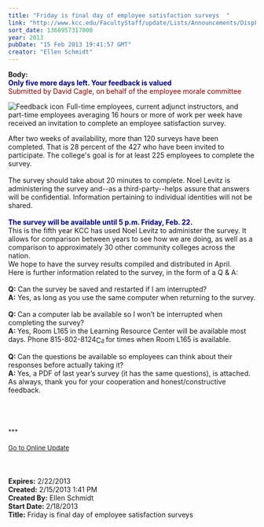 ```yaml
---
title: "Friday is final day of employee satisfaction surveys  "
link: "http://www.kcc.edu/FacultyStaff/update/Lists/Announcements/DispForm.aspx?ID=996"
sort_date: 1360957317000
year: 2013
pubDate: "15 Feb 2013 19:41:57 GMT"
creator: "Ellen Schmidt"
---
```


<div><b>Body:</b> <div class="ExternalClass04DBDA11E3D24D3DAE9AABD7B4B74C74">
<div><font color="#000080"><strong>Only five more days left. Your feedback is valued<br /></strong></font></div>
<div><font color="#800000">Submitted by David Cagle, on behalf of the employee morale committee<br /></font></div>
<div>
<div style="float:left;margin-right:6px"><img alt="Feedback icon" src="/FacultyStaff/update/PublishingImages/feedback1.gif" /></div>
<p>Full-time employees, current adjunct instructors, and part-time employees averaging 16 hours or more of work per week have received an invitation to complete an employee satisfaction survey. <br /></p></div>
<div>After two weeks of availability, more than 120 surveys have been completed. That is 28 percent of the 427 who have been invited to participate. The college's goal is for at least 225 employees to complete the survey.</div>
<div><br />The survey should take about 20 minutes to complete. Noel Levitz is administering the survey and--as a third-party--helps assure that answers will be confidential. Information pertaining to individual identities will not be shared.</div>
<div><br /><strong><font color="#000080">The survey will be available until 5 p.m. Friday, Feb. 22.<br /></font></strong></div>
<div>This is the fifth year KCC has used Noel Levitz to administer the survey. It allows for comparison between years to see how we are doing, as well as a comparison to approximately 30 other community colleges across the nation. <br /></div>
<div>We hope to have the survey results compiled and distributed in April.<br /></div>
<div>Here is further information related to the survey, in the form of a Q &amp; A:</div>
<div><br /><strong>Q:</strong> Can the survey be saved and restarted if I am interrupted? <br /><strong>A:</strong> Yes, as long as you use the same computer when returning to the survey.</div>
<div><br /><strong>Q: </strong>Can a computer lab be available so I won’t be interrupted when completing the survey? <br /><strong>A: </strong>Yes, Room L165 in the Learning Resource Center will be available most days. Phone <span style="white-space:nowrap" class="baec5a81-e4d6-4674-97f3-e9220f0136c1">815-802-8124<a style="border-bottom:medium none;position:static !important;border-left:medium none;margin:0px;width:16px;bottom:0px;display:inline;white-space:nowrap;float:none;height:16px;vertical-align:middle;overflow:hidden;border-top:medium none;top:0px;cursor:hand;right:0px;border-right:medium none;left:0px" title="Call: 815-802-8124" href="/FacultyStaff/update/Lists/Announcements/EditForm.aspx?ID=996&amp;Source=/_layouts/sitemanager.aspx?FilterOnly%3D1%26SmtContext%3DSPList%3a7e45450e-520d-4ad3-81dd-a79ebcc75df4?SPWeb%3a6dd7d01a-f4b3-47f9-8d35-b60692caa2f7%3a%26SmtContextExpanded%3DTrue%26Filter%3D1%26pgsz%3D100%26vrmode%3DFalse%26lvn%3DKCC%20Announcements#"><img style="border-bottom:medium none;position:static !important;border-left:medium none;margin:0px;width:16px;bottom:0px;display:inline;white-space:nowrap;float:none;height:16px;vertical-align:middle;overflow:hidden;border-top:medium none;top:0px;cursor:hand;right:0px;border-right:medium none;left:0px" title="Call: 815-802-8124" /></a></span> for times when Room L165 is available.</div>
<div><br /><strong>Q: </strong>Can the questions be available so employees can think about their responses before actually taking it? <br /><strong>A: </strong>Yes, a PDF of last year’s survey (it has the same questions), is attached.  <br /></div>
<div>As always, thank you for your cooperation and honest/constructive feedback.</div>
<div> </div>
<div> </div>
<div>
<div> </div>
<div> </div>
<div>
<div><font size="2">***</font></div>
<div><font size="2"></font> </div>
<div><font size="2"><a href="/FacultyStaff/update/Pages/dailyupdate.aspx">Go to Online Update</a></font><font size="2"></font></div>
<div><font size="2"></font> </div><br /></div><br /></div></div></div>
<div><b>Expires:</b> 2/22/2013</div>
<div><b>Created:</b> 2/15/2013 1:41 PM</div>
<div><b>Created By:</b> Ellen Schmidt</div>
<div><b>Start Date:</b> 2/18/2013</div>
<div><b>Title:</b> Friday is final day of employee satisfaction surveys  </div>

